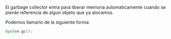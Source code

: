 El garbage collector entra para liberar memoria automaticamente cuando se pierde referencia de algun objeto que ya alocamos.

Podemos llamarlo de la siguiente forma:
```java
System.gc();
```

